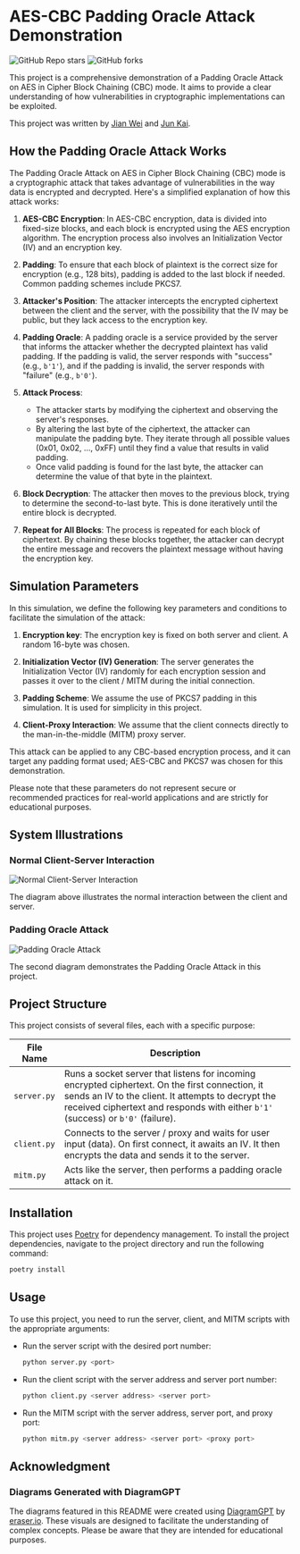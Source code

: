 # AES-CBC Padding Oracle Attack Demonstration

![GitHub Repo stars](https://img.shields.io/github/stars/yipjunkai/AES-CBC-Padding-Oracle-Attack-Demo) ![GitHub forks](https://img.shields.io/github/forks/yipjunkai/AES-CBC-Padding-Oracle-Attack-Demo)

This project is a comprehensive demonstration of a Padding Oracle Attack on AES in Cipher Block Chaining (CBC) mode. It aims to provide a clear understanding of how vulnerabilities in cryptographic implementations can be exploited.

This project was written by [Jian Wei](https://www.linkedin.com/in/jianwei99/) and [Jun Kai](https://www.linkedin.com/in/yipjk/).

## How the Padding Oracle Attack Works

The Padding Oracle Attack on AES in Cipher Block Chaining (CBC) mode is a cryptographic attack that takes advantage of vulnerabilities in the way data is encrypted and decrypted. Here's a simplified explanation of how this attack works:

1. **AES-CBC Encryption**: In AES-CBC encryption, data is divided into fixed-size blocks, and each block is encrypted using the AES encryption algorithm. The encryption process also involves an Initialization Vector (IV) and an encryption key.

2. **Padding**: To ensure that each block of plaintext is the correct size for encryption (e.g., 128 bits), padding is added to the last block if needed. Common padding schemes include PKCS7.

3. **Attacker's Position**: The attacker intercepts the encrypted ciphertext between the client and the server, with the possibility that the IV may be public, but they lack access to the encryption key.

4. **Padding Oracle**: A padding oracle is a service provided by the server that informs the attacker whether the decrypted plaintext has valid padding. If the padding is valid, the server responds with "success" (e.g., `b'1'`), and if the padding is invalid, the server responds with "failure" (e.g., `b'0'`).

5. **Attack Process**:

   - The attacker starts by modifying the ciphertext and observing the server's responses.
   - By altering the last byte of the ciphertext, the attacker can manipulate the padding byte. They iterate through all possible values (0x01, 0x02, ..., 0xFF) until they find a value that results in valid padding.
   - Once valid padding is found for the last byte, the attacker can determine the value of that byte in the plaintext.

6. **Block Decryption**: The attacker then moves to the previous block, trying to determine the second-to-last byte. This is done iteratively until the entire block is decrypted.

7. **Repeat for All Blocks**: The process is repeated for each block of ciphertext. By chaining these blocks together, the attacker can decrypt the entire message and recovers the plaintext message without having the encryption key.

## Simulation Parameters

In this simulation, we define the following key parameters and conditions to facilitate the simulation of the attack:

1. **Encryption key**: The encryption key is fixed on both server and client. A random 16-byte was chosen.

2. **Initialization Vector (IV) Generation**: The server generates the Initialization Vector (IV) randomly for each encryption session and passes it over to the client / MITM during the initial connection.

3. **Padding Scheme**: We assume the use of PKCS7 padding in this simulation. It is used for simplicity in this project.

4. **Client-Proxy Interaction**: We assume that the client connects directly to the man-in-the-middle (MITM) proxy server.

This attack can be applied to any CBC-based encryption process, and it can target any padding format used; AES-CBC and PKCS7 was chosen for this demonstration.

Please note that these parameters do not represent secure or recommended practices for real-world applications and are strictly for educational purposes.

## System Illustrations

### Normal Client-Server Interaction

![Normal Client-Server Interaction](image-4.png)

The diagram above illustrates the normal interaction between the client and server.

### Padding Oracle Attack

![Padding Oracle Attack](image-6.png)

The second diagram demonstrates the Padding Oracle Attack in this project.

## Project Structure

This project consists of several files, each with a specific purpose:

| File Name   | Description                                                                                                                                                                                                                               |
| ----------- | ----------------------------------------------------------------------------------------------------------------------------------------------------------------------------------------------------------------------------------------- |
| `server.py` | Runs a socket server that listens for incoming encrypted ciphertext. On the first connection, it sends an IV to the client. It attempts to decrypt the received ciphertext and responds with either `b'1'` (success) or `b'0'` (failure). |
| `client.py` | Connects to the server / proxy and waits for user input (data). On first connect, it awaits an IV. It then encrypts the data and sends it to the server.                                                                                  |
| `mitm.py`   | Acts like the server, then performs a padding oracle attack on it.                                                                                                                                                                        |

## Installation

This project uses [Poetry](https://python-poetry.org/) for dependency management. To install the project dependencies, navigate to the project directory and run the following command:

```bash
poetry install
```

## Usage

To use this project, you need to run the server, client, and MITM scripts with the appropriate arguments:

- Run the server script with the desired port number:

  ```bash
  python server.py <port>
  ```

- Run the client script with the server address and server port number:

  ```bash
  python client.py <server address> <server port>
  ```

- Run the MITM script with the server address, server port, and proxy port:

  ```bash
  python mitm.py <server address> <server port> <proxy port>
  ```

## Acknowledgment

### Diagrams Generated with DiagramGPT

The diagrams featured in this README were created using [DiagramGPT](https://eraser.io) by [eraser.io](https://eraser.io). These visuals are designed to facilitate the understanding of complex concepts. Please be aware that they are intended for educational purposes.
